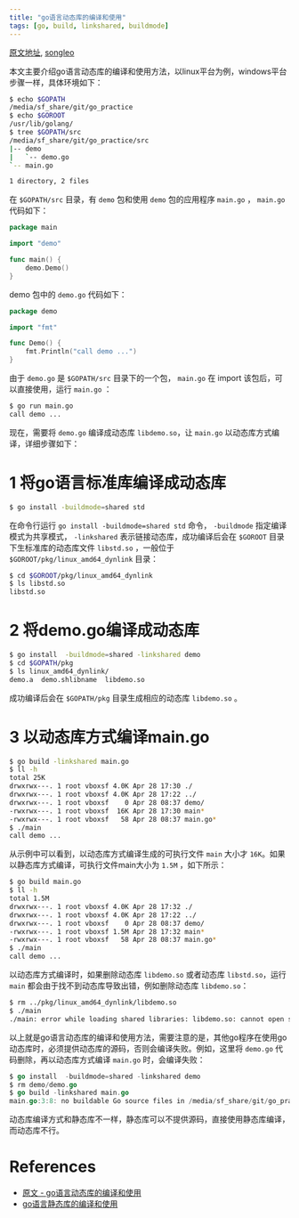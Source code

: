 ```yaml
---
title: "go语言动态库的编译和使用"
tags: [go, build, linkshared, buildmode]
---
```

[原文地址](http://reborncodinglife.com/2018/04/29/how-to-create-dynamic-lib-in-golang/), [songleo](http://reborncodinglife.com/)

本文主要介绍go语言动态库的编译和使用方法，以linux平台为例，windows平台步骤一样，具体环境如下：

```sh
$ echo $GOPATH
/media/sf_share/git/go_practice
$ echo $GOROOT
/usr/lib/golang/
$ tree $GOPATH/src
/media/sf_share/git/go_practice/src
|-- demo
|   `-- demo.go
`-- main.go

1 directory, 2 files
```

在 `$GOPATH/src` 目录，有 `demo` 包和使用 `demo` 包的应用程序 `main.go` ， `main.go` 代码如下：

```go
package main

import "demo"

func main() {
    demo.Demo()
}
```

demo 包中的 `demo.go` 代码如下：

```go
package demo

import "fmt"

func Demo() {
    fmt.Println("call demo ...")
}
```

由于 `demo.go` 是 `$GOPATH/src` 目录下的一个包， `main.go` 在 import 该包后，可以直接使用，运行 `main.go` ：

```sh
$ go run main.go
call demo ...
```

现在，需要将 `demo.go` 编译成动态库 `libdemo.so`，让 `main.go` 以动态库方式编译，详细步骤如下：

# 1 将go语言标准库编译成动态库

```sh
$ go install -buildmode=shared std
```

在命令行运行 `go install -buildmode=shared std` 命令， `-buildmode` 指定编译模式为共享模式， `-linkshared` 表示链接动态库，成功编译后会在 `$GOROOT` 目录下生标准库的动态库文件 `libstd.so` ，一般位于 `$GOROOT/pkg/linux_amd64_dynlink` 目录：

```sh
$ cd $GOROOT/pkg/linux_amd64_dynlink
$ ls libstd.so
libstd.so
```

# 2 将demo.go编译成动态库

```sh
$ go install  -buildmode=shared -linkshared demo
$ cd $GOPATH/pkg
$ ls linux_amd64_dynlink/
demo.a  demo.shlibname  libdemo.so
```

成功编译后会在 `$GOPATH/pkg` 目录生成相应的动态库 `libdemo.so` 。

# 3 以动态库方式编译main.go

```sh
$ go build -linkshared main.go
$ ll -h
total 25K
drwxrwx---. 1 root vboxsf 4.0K Apr 28 17:30 ./
drwxrwx---. 1 root vboxsf 4.0K Apr 28 17:22 ../
drwxrwx---. 1 root vboxsf    0 Apr 28 08:37 demo/
-rwxrwx---. 1 root vboxsf  16K Apr 28 17:30 main*
-rwxrwx---. 1 root vboxsf   58 Apr 28 08:37 main.go*
$ ./main
call demo ...
```

从示例中可以看到，以动态库方式编译生成的可执行文件 `main` 大小才 `16K`。如果以静态库方式编译，可执行文件main大小为 `1.5M` ，如下所示：

```sh
$ go build main.go
$ ll -h
total 1.5M
drwxrwx---. 1 root vboxsf 4.0K Apr 28 17:32 ./
drwxrwx---. 1 root vboxsf 4.0K Apr 28 17:22 ../
drwxrwx---. 1 root vboxsf    0 Apr 28 08:37 demo/
-rwxrwx---. 1 root vboxsf 1.5M Apr 28 17:32 main*
-rwxrwx---. 1 root vboxsf   58 Apr 28 08:37 main.go*
$ ./main
call demo ...
```

以动态库方式编译时，如果删除动态库 `libdemo.so` 或者动态库 `libstd.so`，运行 `main` 都会由于找不到动态库导致出错，例如删除动态库 `libdemo.so`：

```sh
$ rm ../pkg/linux_amd64_dynlink/libdemo.so
$ ./main
./main: error while loading shared libraries: libdemo.so: cannot open shared object file: No such file or directory
```

以上就是go语言动态库的编译和使用方法，需要注意的是，其他go程序在使用go动态库时，必须提供动态库的源码，否则会编译失败。例如，这里将 `demo.go` 代码删除，再以动态库方式编译 `main.go` 时，会编译失败：

```go
$ go install  -buildmode=shared -linkshared demo
$ rm demo/demo.go
$ go build -linkshared main.go
main.go:3:8: no buildable Go source files in /media/sf_share/git/go_practice/src/demo
```

动态库编译方式和静态库不一样，静态库可以不提供源码，直接使用静态库编译，而动态库不行。

# References

- [原文 - go语言动态库的编译和使用](http://reborncodinglife.com/2018/04/29/how-to-create-dynamic-lib-in-golang/)
- [go语言静态库的编译和使用](http://reborncodinglife.com/2018/04/27/how-to-create-static-lib-in-golang/)
